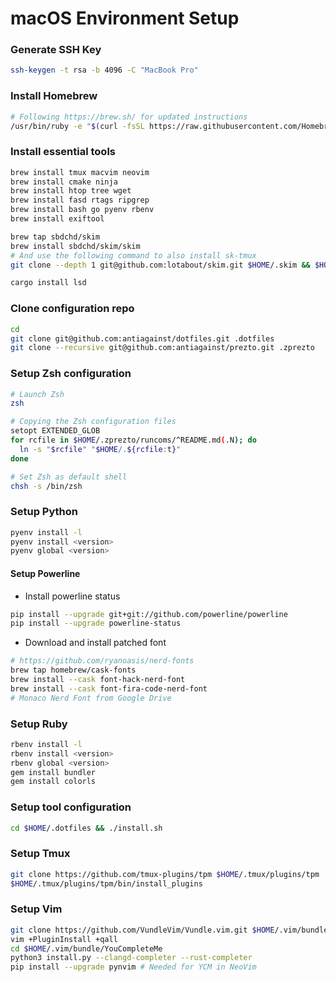 macOS Environment Setup
=======================

### Generate SSH Key

```sh
ssh-keygen -t rsa -b 4096 -C "MacBook Pro"
```

### Install Homebrew

```sh
# Following https://brew.sh/ for updated instructions
/usr/bin/ruby -e "$(curl -fsSL https://raw.githubusercontent.com/Homebrew/install/master/install)"
```

### Install essential tools

```sh
brew install tmux macvim neovim
brew install cmake ninja
brew install htop tree wget
brew install fasd rtags ripgrep
brew install bash go pyenv rbenv
brew install exiftool

brew tap sbdchd/skim
brew install sbdchd/skim/skim
# And use the following command to also install sk-tmux
git clone --depth 1 git@github.com:lotabout/skim.git $HOME/.skim && $HOME/.skim/install

cargo install lsd
```

### Clone configuration repo

```sh
cd
git clone git@github.com:antiagainst/dotfiles.git .dotfiles
git clone --recursive git@github.com:antiagainst/prezto.git .zprezto
```

### Setup Zsh configuration

```sh
# Launch Zsh
zsh

# Copying the Zsh configuration files
setopt EXTENDED_GLOB
for rcfile in $HOME/.zprezto/runcoms/^README.md(.N); do
  ln -s "$rcfile" "$HOME/.${rcfile:t}"
done

# Set Zsh as default shell
chsh -s /bin/zsh
```

### Setup Python

```sh
pyenv install -l
pyenv install <version>
pyenv global <version>
```

#### Setup Powerline


* Install powerline status

```sh
pip install --upgrade git+git://github.com/powerline/powerline
pip install --upgrade powerline-status
```

* Download and install patched font

```sh
# https://github.com/ryanoasis/nerd-fonts
brew tap homebrew/cask-fonts
brew install --cask font-hack-nerd-font
brew install --cask font-fira-code-nerd-font
# Monaco Nerd Font from Google Drive
```


### Setup Ruby

```sh
rbenv install -l
rbenv install <version>
rbenv global <version>
gem install bundler
gem install colorls
```

### Setup tool configuration

```sh
cd $HOME/.dotfiles && ./install.sh
```

### Setup Tmux

```sh
git clone https://github.com/tmux-plugins/tpm $HOME/.tmux/plugins/tpm
$HOME/.tmux/plugins/tpm/bin/install_plugins
```

### Setup Vim

```sh
git clone https://github.com/VundleVim/Vundle.vim.git $HOME/.vim/bundle/Vundle.vim
vim +PluginInstall +qall
cd $HOME/.vim/bundle/YouCompleteMe
python3 install.py --clangd-completer --rust-completer
pip install --upgrade pynvim # Needed for YCM in NeoVim
```


